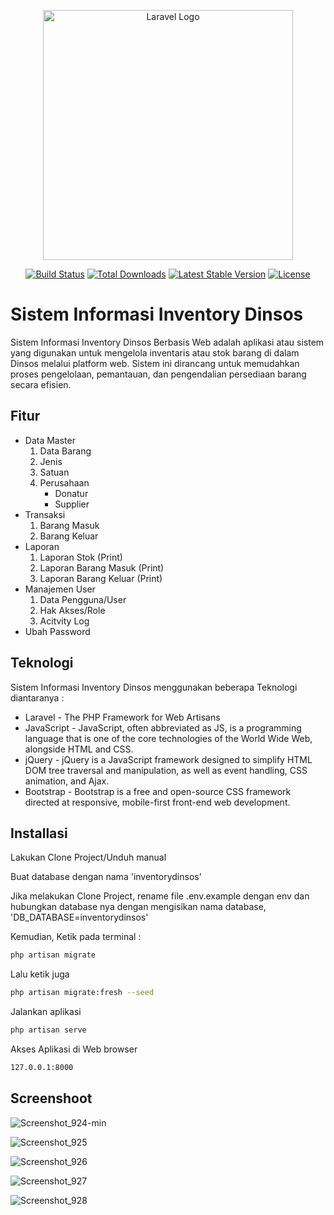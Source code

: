 <p align="center"><a href="https://laravel.com" target="_blank"><img src="https://raw.githubusercontent.com/laravel/art/master/logo-lockup/5%20SVG/2%20CMYK/1%20Full%20Color/laravel-logolockup-cmyk-red.svg" width="400" alt="Laravel Logo"></a></p>

<p align="center">
<a href="https://github.com/laravel/framework/actions"><img src="https://github.com/laravel/framework/workflows/tests/badge.svg" alt="Build Status"></a>
<a href="https://packagist.org/packages/laravel/framework"><img src="https://img.shields.io/packagist/dt/laravel/framework" alt="Total Downloads"></a>
<a href="https://packagist.org/packages/laravel/framework"><img src="https://img.shields.io/packagist/v/laravel/framework" alt="Latest Stable Version"></a>
<a href="https://packagist.org/packages/laravel/framework"><img src="https://img.shields.io/packagist/l/laravel/framework" alt="License"></a>
</p>

# Sistem Informasi Inventory Dinsos


Sistem Informasi Inventory Dinsos Berbasis Web adalah aplikasi atau sistem yang digunakan untuk mengelola inventaris atau stok barang di dalam Dinsos melalui platform web. Sistem ini dirancang untuk memudahkan proses pengelolaan, pemantauan, dan pengendalian persediaan barang secara efisien.


## Fitur
- Data Master
    1. Data Barang
    2. Jenis
    3. Satuan
    4. Perusahaan
        - Donatur
        - Supplier
- Transaksi
    1. Barang Masuk
    2. Barang Keluar
- Laporan
    1. Laporan Stok (Print)
    2. Laporan Barang Masuk (Print)
    3. Laporan Barang Keluar (Print)
- Manajemen User
    1. Data Pengguna/User
    2. Hak Akses/Role
    3. Acitvity Log
- Ubah Password



## Teknologi

Sistem Informasi Inventory Dinsos menggunakan beberapa Teknologi diantaranya :

- Laravel - The PHP Framework for Web Artisans
- JavaScript - JavaScript, often abbreviated as JS, is a programming language that is one of the core technologies of the World Wide Web, alongside HTML and CSS.
- jQuery - jQuery is a JavaScript framework designed to simplify HTML DOM tree traversal and manipulation, as well as event handling, CSS animation, and Ajax.
- Bootstrap - Bootstrap is a free and open-source CSS framework directed at responsive, mobile-first front-end web development. 


## Installasi

Lakukan Clone Project/Unduh manual 

Buat database dengan nama 'inventorydinsos'

Jika melakukan Clone Project, rename file .env.example dengan env dan hubungkan
database nya dengan mengisikan nama database, 'DB_DATABASE=inventorydinsos'


Kemudian, Ketik pada terminal :
```sh
php artisan migrate
```

Lalu ketik juga

```sh
php artisan migrate:fresh --seed
```

Jalankan aplikasi 

```sh
php artisan serve
```

Akses Aplikasi di Web browser 
```sh
127.0.0.1:8000
```



## Screenshoot
![Screenshot_924-min](https://github.com/dwipurnomo12/inventorydinsos/assets/105181667/a1d872ba-c3fb-4fe8-8dcd-62032a56e240)

![Screenshot_925](https://github.com/dwipurnomo12/inventorydinsos/assets/105181667/222bd666-0f6c-4814-b6c8-4b608164647d)

![Screenshot_926](https://github.com/dwipurnomo12/inventorydinsos/assets/105181667/b7e9824b-c8b5-4078-8d7d-7b26ffaf5460)

![Screenshot_927](https://github.com/dwipurnomo12/inventorydinsos/assets/105181667/a0d2ad61-b4a2-470b-b7d4-40679328b1b2)

![Screenshot_928](https://github.com/dwipurnomo12/inventorydinsos/assets/105181667/d64360e9-8496-4f18-bee9-bf1f5223c792)



